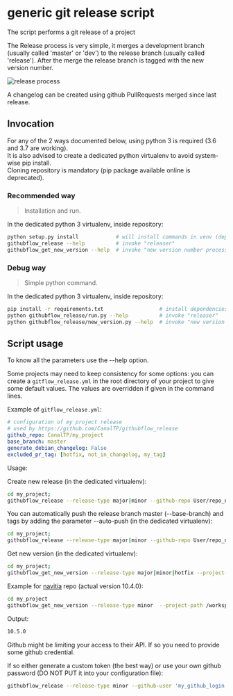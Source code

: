 # generic git release script

The script performs a git release of a project

The Release process is very simple, it merges a development branch (usually called 'master' or 'dev') to the release
branch (usually called 'release'). After the merge the release branch is tagged with the new version number.

![release process](doc/release.png)

A changelog can be created using github PullRequests merged since last release.

## Invocation

For any of the 2 ways documented below, using python 3 is required (3.6 and 3.7 are working).\
It is also advised to create a dedicated python virtualenv to avoid system-wise pip install.\
Cloning repository is mandatory (pip package available online is deprecated).

### Recommended way

> Installation and run.

In the dedicated python 3 virtualenv, inside repository:

```bash
python setup.py install            # will install commands in venv (dependencies included)
githubflow_release --help          # invoke "releaser"
githubflow_get_new_version --help  # invoke "new version number processing"
```

### Debug way

> Simple python command.

In the dedicated python 3 virtualenv, inside repository:

```bash
pip install -r requirements.txt                  # install dependencies only
python githubflow_release/run.py --help          # invoke "releaser"
python githubflow_release/new_version.py --help  # invoke "new version number processing"
```

## Script usage

To know all the parameters use the --help option.

Some projects may need to keep consistency for some options: you can create a `gitflow_release.yml` in the root
directory of your project to give some default values.
The values are overridden if given in the command lines.
  
Example of `gitflow_release.yml`:
  
```yml
# configuration of my project release
# used by https://github.com/CanalTP/githubflow_release
github_repo: CanalTP/my_project
base_branch: master
generate_debian_changelog: False
excluded_pr_tag: [hotfix, not_in_changelog, my_tag]
```

Usage:

Create new release (in the dedicated virtualenv):

```bash
cd my_project;
githubflow_release --release-type major|minor --github-repo User/repo_name --project-path /path/repo_name/ --remote-name origin
```

You can automatically push the release branch master (--base-branch) and tags by adding the parameter --auto-push (in the dedicated virtualenv):

```bash
cd my_project;
githubflow_release --release-type major|minor --github-repo User/repo_name --project-path /path/repo_name/ --remote-name origin --auto-push
```

Get new version (in the dedicated virtualenv):

```bash
cd my_project;
githubflow_get_new_version --release-type major|minor|hotfix --project-path /path/repo_name/ --remote-name origin
```

Example for [navitia](https://github.com/CanalTP/navitia) repo (actual version 10.4.0):

```bash
cd my_project
githubflow_get_new_version --release-type minor  --project-path /workspace/navitia/ --remote-name origin
```

Output:
```bash
10.5.0
```

Github might be limiting your access to their API. If so you need to provide some github credential.

If so either generate a custom token (the best way) or use your own github password (DO NOT PUT it into
your configuration file):

```bash
githubflow_release --release-type minor --github-user 'my_github_login' --github-token 'my_github_custom_token_or_password'
```
